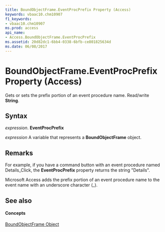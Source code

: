 ```yaml
---
title: BoundObjectFrame.EventProcPrefix Property (Access)
keywords: vbaac10.chm10907
f1_keywords:
- vbaac10.chm10907
ms.prod: access
api_name:
- Access.BoundObjectFrame.EventProcPrefix
ms.assetid: 20d82dc1-6bb4-0338-6bfb-ce801825634d
ms.date: 06/08/2017
---
```



# BoundObjectFrame.EventProcPrefix Property (Access)

Gets or sets the prefix portion of an event procedure name. Read/write **String**.


## Syntax

 _expression_. **EventProcPrefix**

 _expression_ A variable that represents a **BoundObjectFrame** object.


## Remarks

For example, if you have a command button with an event procedure named Details_Click, the **EventProcPrefix** property returns the string "Details".

Microsoft Access adds the prefix portion of an event procedure name to the event name with an underscore character (_).


## See also


#### Concepts


[BoundObjectFrame Object](boundobjectframe-object-access.md)

